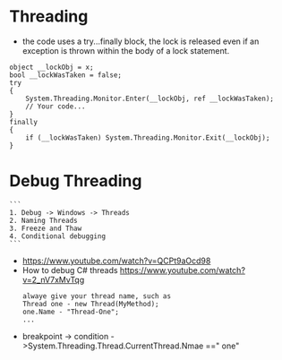 # Threading

- the code uses a try...finally block, the lock is released even if an exception is thrown within the body of a lock statement.
```
object __lockObj = x;
bool __lockWasTaken = false;
try
{
    System.Threading.Monitor.Enter(__lockObj, ref __lockWasTaken);
    // Your code...
}
finally
{
    if (__lockWasTaken) System.Threading.Monitor.Exit(__lockObj);
}
```

# Debug Threading
    ```
    1. Debug -> Windows -> Threads
    2. Naming Threads
    3. Freeze and Thaw
    4. Conditional debugging
    ```
- https://www.youtube.com/watch?v=QCPt9aOcd98
- How to debug C# threads https://www.youtube.com/watch?v=2_nV7xMvTqg
    ```
    alwaye give your thread name, such as
    Thread one - new Thread(MyMethod);
    one.Name - "Thread-One";
    ...
    ```
- breakpoint -> condition ->System.Threading.Thread.CurrentThread.Nmae ==" one"
